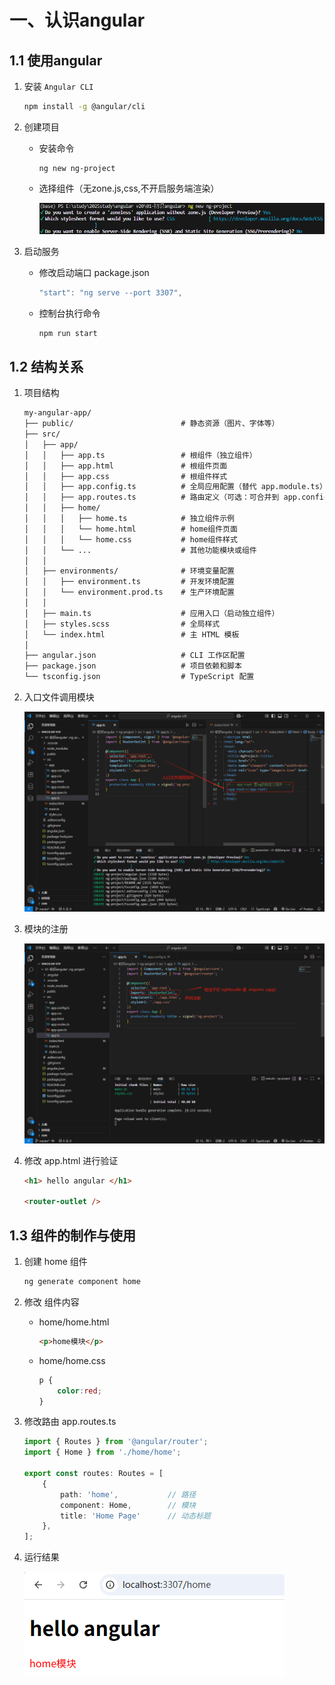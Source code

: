 # 一、认识angular


## 1.1 使用angular

1. 安装 `Angular CLI`

    ```sh
    npm install -g @angular/cli
    ```
2. 创建项目

    - 安装命令

        ```
        ng new ng-project
        ```
    - 选择组件（无zone.js,css,不开启服务端渲染）

        ![](/framework/angular/base20/001.png)

3. 启动服务

    - 修改启动端口 package.json

        ```js
        "start": "ng serve --port 3307",
        ```
    - 控制台执行命令

        ```sh
        npm run start
        ```

## 1.2 结构关系

1. 项目结构

    ```md
    my-angular-app/
    ├── public/                        # 静态资源（图片、字体等）
    ├── src/
    │   ├── app/
    │   │   ├── app.ts                 # 根组件（独立组件）
    │   │   ├── app.html               # 根组件页面
    │   │   ├── app.css                # 根组件样式
    │   │   ├── app.config.ts          # 全局应用配置（替代 app.module.ts）
    │   │   ├── app.routes.ts          # 路由定义（可选：可合并到 app.config.ts）
    │   │   ├── home/
    │   │   │   ├── home.ts            # 独立组件示例
    │   │   │   └── home.html          # home组件页面
    │   │   │   └── home.css           # home组件样式
    │   │   └── ...                    # 其他功能模块或组件
    │   │           
    │   ├── environments/              # 环境变量配置
    │   │   ├── environment.ts         # 开发环境配置
    │   │   └── environment.prod.ts    # 生产环境配置
    │   │
    │   ├── main.ts                    # 应用入口（启动独立组件）
    │   ├── styles.scss                # 全局样式
    │   └── index.html                 # 主 HTML 模板
    │
    ├── angular.json                   # CLI 工作区配置
    ├── package.json                   # 项目依赖和脚本
    └── tsconfig.json                  # TypeScript 配置
    ```
2. 入口文件调用模块

    ![](/framework/angular/base20/002.png)

3. 模块的注册

    ![](/framework/angular/base20/003.png)

4. 修改 app.html 进行验证

    ```html
    <h1> hello angular </h1>

    <router-outlet />
    ```

## 1.3 组件的制作与使用

1. 创建 home 组件

    ```sh
    ng generate component home
    ```
2. 修改 组件内容

    - home/home.html

        ```html
        <p>home模块</p>
        ```
    - home/home.css

        ```css
        p {
            color:red;
        }
        ```
3. 修改路由 app.routes.ts

    ```ts
    import { Routes } from '@angular/router';
    import { Home } from './home/home';

    export const routes: Routes = [
        {
            path: 'home',           // 路径
            component: Home,        // 模块
            title: 'Home Page'      // 动态标题
        },
    ];

    ```

4. 运行结果

    ![](/framework/angular/base20/005.png)